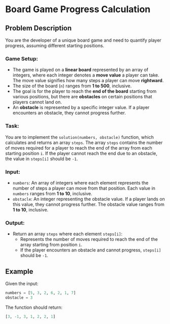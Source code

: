 # Board Game Progress Calculation

## Problem Description

You are the developer of a unique board game and need to quantify player progress, assuming different starting positions.

### Game Setup:

- The game is played on a **linear board** represented by an array of integers, where each integer denotes a **move value** a player can take. The move value signifies how many steps a player can move **rightward**.
- The size of the board (`n`) ranges from **1 to 500**, inclusive.
- The goal is for the player to reach the **end of the board** starting from various positions, but there are **obstacles** on certain positions that players cannot land on.
- An **obstacle** is represented by a specific integer value. If a player encounters an obstacle, they cannot progress further.

### Task:

You are to implement the `solution(numbers, obstacle)` function, which calculates and returns an array `steps`. The array `steps` contains the number of moves required for a player to reach the end of the array from each starting position `i`. If the player cannot reach the end due to an obstacle, the value in `steps[i]` should be `-1`.

### Input:

- `numbers`: An array of integers where each element represents the number of steps a player can move from that position. Each value in `numbers` ranges from **1 to 10**, inclusive.
- `obstacle`: An integer representing the obstacle value. If a player lands on this value, they cannot progress further. The obstacle value ranges from **1 to 10**, inclusive.

### Output:

- Return an array `steps` where each element `steps[i]`:
  - Represents the number of moves required to reach the end of the array starting from position `i`.
  - If the player encounters an obstacle and cannot progress, `steps[i]` should be `-1`.

## Example

Given the input:

```python
numbers = [5, 3, 2, 6, 2, 1, 7]
obstacle = 3
```

The function should return:

```python
[3, -1, 3, 1, 2, 2, 1]
```

